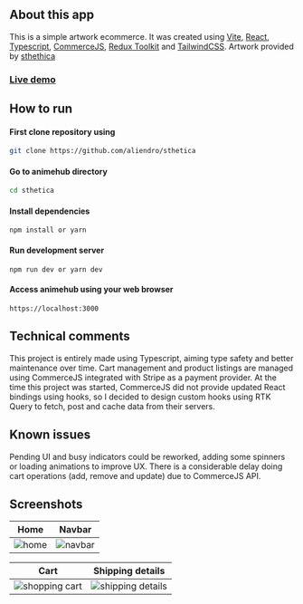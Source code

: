 ## About this app

This is a simple artwork ecommerce. It was created using [Vite](https://vitejs.dev/), [React](https://reactjs.org), [Typescript](https://www.typescriptlang.org/), [CommerceJS](https://commercejs.com/), [Redux Toolkit](https://redux-toolkit.js.org/) and [TailwindCSS](https://tailwindcss.com/). Artwork provided by [sthethica](https://instagram.com/sthetica)

### [Live demo](https://sthetica.netlify.com)

## How to run

#### First clone repository using

```sh
git clone https://github.com/aliendro/sthetica
```

#### Go to animehub directory

```sh
cd sthetica
```

#### Install dependencies

```
npm install or yarn
```

#### Run development server

```
npm run dev or yarn dev
```

#### Access animehub using your web browser

```
https://localhost:3000
```

## Technical comments

This project is entirely made using Typescript, aiming type safety and better maintenance over time. Cart management and product listings are managed using CommerceJS integrated with Stripe as a payment provider. At the time this project was started, CommerceJS did not provide updated React bindings using hooks, so I decided to design custom hooks using RTK Query to fetch, post and cache data from their servers.

## Known issues

Pending UI and busy indicators could be reworked, adding some spinners or loading animations to improve UX. There is a considerable delay doing cart operations (add, remove and update) due to CommerceJS API.

## Screenshots

| Home                                     | Navbar                                     |
| ---------------------------------------- | ------------------------------------------ |
| ![home](https://i.ibb.co/Ryv64P1/1.webp) | ![navbar](https://i.ibb.co/JqqntmW/2.webp) |

| Cart                                              | Shipping details                                     |
| ------------------------------------------------- | ---------------------------------------------------- |
| ![shopping cart](https://i.ibb.co/wpLmJH6/3.webp) | ![shipping details](https://i.ibb.co/ZT7cbLs/4.webp) |
